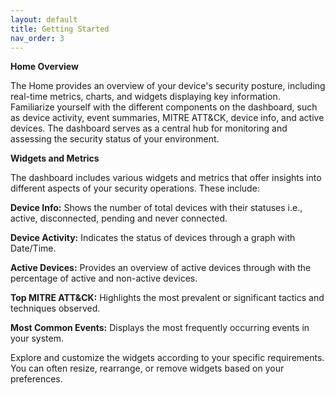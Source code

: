 ```yaml
---
layout: default
title: Getting Started
nav_order: 3
---
```

**Home Overview**

The Home provides an overview of your device's security posture, including real-time metrics, charts, and widgets displaying key information. Familiarize yourself with the different components on the dashboard, such as device activity, event summaries, MITRE ATT&CK, device info, and active devices. The dashboard serves as a central hub for monitoring and assessing the security status of your environment.
 

**Widgets and Metrics**

The dashboard includes various widgets and metrics that offer insights into different aspects of your security operations. These include: 

 
**Device Info:** Shows the number of total devices with their statuses i.e., active, disconnected, pending and never connected. 
 

**Device Activity:** Indicates the status of devices through a graph with Date/Time. 
 

**Active Devices:** Provides an overview of active devices through with the percentage of active and non-active devices. 
 

**Top MITRE ATT&CK:** Highlights the most prevalent or significant tactics and techniques observed. 
 

**Most Common Events:** Displays the most frequently occurring events in your system. 
 

Explore and customize the widgets according to your specific requirements. You can often resize, rearrange, or remove widgets based on your preferences. 
